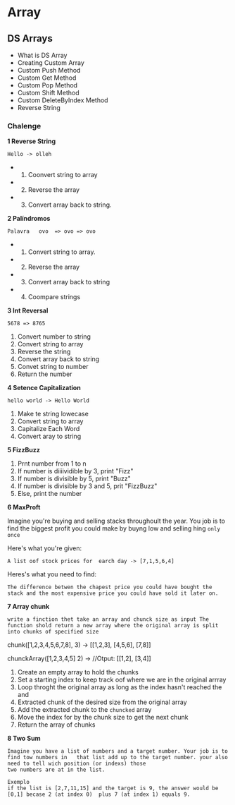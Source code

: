 # Array

## DS Arrays
 - What is DS Array
 - Creating Custom Array
 - Custom Push Method
 - Custom Get Method
 - Custom Pop Method
 - Custom Shift Method
 - Custom DeleteByIndex Method
 - Reverse String

### Chalenge

**1 Reverse String**

``Hello -> olleh``

- 1. Coonvert string to array
- 2. Reverse the array
- 3. Convert array back to string.

**2 Palíndromos**

``Palavra	ovo	 => ovo	=> ovo``

- 1. Convert string to array.
- 2. Reverse the array
- 3. Convert array back to string
- 4. Coompare strings

**3 Int Reversal**

``5678 => 8765``

1. Convert number to string
2. Convert string to array
3. Reverse the string
4. Convert array back to string
5. Convet string to number
6. Return the number

**4 Setence Capitalization**

``hello world -> Hello World``

1. Make te string lowecase
2. Convert string to array
3. Capitalize Each Word
4. Convert aray to string

**5 FizzBuzz**

1. Prnt number from 1 to n
2. If number is diiiividible by 3, print "Fizz"
3. If number is divisible by 5, print "Buzz"
4. If number is divisible by  3 and 5, prit "FizzBuzz"
5. Else, print the number

**6 MaxProft**

Imagine you're buying and selling stacks throughoult the year. You job is to find the biggest profit you could make by buyng low and selling hing ``only once`` 

Here's what you're given:

    A list oof stock prices for  earch day -> [7,1,5,6,4]

Heres's what you need to find:

    The difference betwen the chapest price you could have bought the stack and the most expensive price you could have sold it later on.

**7 Array chunk**

    write a finction thet take an array and chunck size as input The function shold return a new array where the original array is split into chunks of specified size

chunk([1,2,3,4,5,6,7,8], 3)  -> [[1,2,3], [4,5,6], [7,8]]

chunckArray([1,2,3,4,5] 2) -> //Otput: [[1,2], [3,4]]

1. Create an empty array to hold the chunks
2. Set  a starting index to keep track oof where we are in the original arrray
3. Loop throght the original array as long as the index hasn't reached the and
4. Extracted chunk of the desired size from the original array
5. Add the extracted chunk to the `chuncked` array
6. Move the index for by the chunk size to get the next chunk
7. Return the array of chunks

**8 Two Sum**

    Imagine you have a list of numbers and a target number. Your job is to find tow numbers in   that list add up to the target number. your also need to tell wich position (or indexs) those
    two numbers are at in the list.

    Exemplo
    if the list is [2,7,11,15] and the target is 9, the answer would be [0,1] becase 2 (at index 0)  plus 7 (at index 1) equals 9.